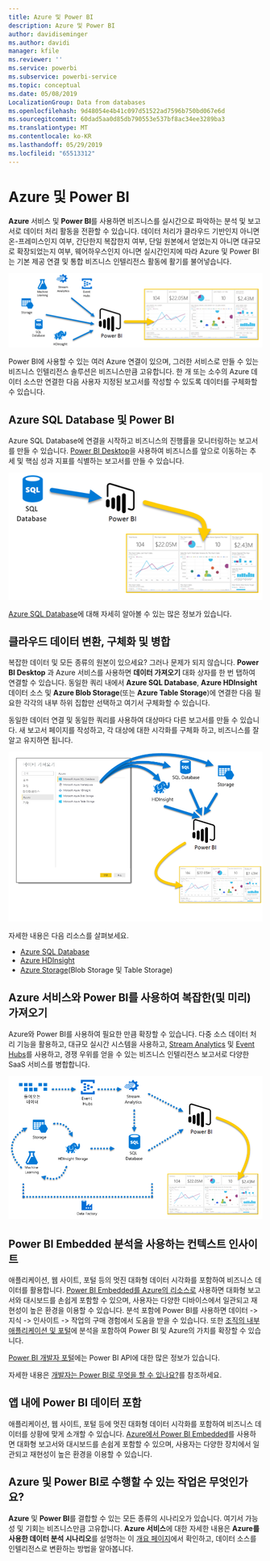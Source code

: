 ```yaml
---
title: Azure 및 Power BI
description: Azure 및 Power BI
author: davidiseminger
ms.author: davidi
manager: kfile
ms.reviewer: ''
ms.service: powerbi
ms.subservice: powerbi-service
ms.topic: conceptual
ms.date: 05/08/2019
LocalizationGroup: Data from databases
ms.openlocfilehash: 9d48054e4b41c097d51522ad7596b750bd067e6d
ms.sourcegitcommit: 60dad5aa0d85db790553e537bf8ac34ee3289ba3
ms.translationtype: MT
ms.contentlocale: ko-KR
ms.lasthandoff: 05/29/2019
ms.locfileid: "65513312"
---
```

# <a name="azure-and-power-bi"></a>Azure 및 Power BI

**Azure** 서비스 및 **Power BI**를 사용하면 비즈니스를 실시간으로 파악하는 분석 및 보고서로 데이터 처리 활동을 전환할 수 있습니다. 데이터 처리가 클라우드 기반인지 아니면 온-프레미스인지 여부, 간단한지 복잡한지 여부, 단일 원본에서 얻었는지 아니면 대규모로 확장되었는지 여부, 웨어하우스인지 아니면 실시간인지에 따라 Azure 및 Power BI는 기본 제공 연결 및 통합 비즈니스 인텔리전스 활동에 활기를 불어넣습니다.

![Azure](media/service-azure-and-power-bi/azure_1.png)

Power BI에 사용할 수 있는 여러 Azure 연결이 있으며, 그러한 서비스로 만들 수 있는 비즈니스 인텔리전스 솔루션은 비즈니스만큼 고유합니다. 한 개 또는 소수의 Azure 데이터 소스만 연결한 다음 사용자 지정된 보고서를 작성할 수 있도록 데이터를 구체화할 수 있습니다.

## <a name="azure-sql-database-and-power-bi"></a>Azure SQL Database 및 Power BI

Azure SQL Database에 연결을 시작하고 비즈니스의 진행률을 모니터링하는 보고서를 만들 수 있습니다. [Power BI Desktop](desktop-getting-started.md)을 사용하여 비즈니스를 앞으로 이동하는 추세 및 핵심 성과 지표를 식별하는 보고서를 만들 수 있습니다.

![SQL-PBI](media/service-azure-and-power-bi/azure_2_sqltopbi.png)

[Azure SQL Database](http://azure.microsoft.com/services/sql-database/)에 대해 자세히 알아볼 수 있는 많은 정보가 있습니다.

## <a name="transform-shape-and-merge-your-cloud-data"></a>클라우드 데이터 변환, 구체화 및 병합

복잡한 데이터 및 모든 종류의 원본이 있으세요? 그러나 문제가 되지 않습니다. **Power BI Desktop** 과 Azure 서비스를 사용하면 **데이터 가져오기** 대화 상자를 한 번 탭하여 연결할 수 있습니다. 동일한 쿼리 내에서 **Azure SQL Database**, **Azure HDInsight** 데이터 소스 및 **Azure Blob Storage**(또는 **Azure Table Storage**)에 연결한 다음 필요한 각각의 내부 하위 집합만 선택하고 여기서 구체화할 수 있습니다.

동일한 데이터 연결 및 동일한 쿼리를 사용하여 대상마다 다른 보고서를 만들 수 있습니다. 새 보고서 페이지를 작성하고, 각 대상에 대한 시각화를 구체화 하고, 비즈니스를 잘 알고 유지하면 됩니다.

![다중-PBI](media/service-azure-and-power-bi/azure_3_multipletopbi.png)

자세한 내용은 다음 리소스를 살펴보세요.

* [Azure SQL Database](http://azure.microsoft.com/services/sql-database/)
* [Azure HDInsight](http://azure.microsoft.com/services/hdinsight/)
* [Azure Storage](http://azure.microsoft.com/services/storage/)(Blob Storage 및 Table Storage)

## <a name="get-complex-and-ahead-using-azure-services-and-power-bi"></a>Azure 서비스와 Power BI를 사용하여 복잡한(및 미리) 가져오기

Azure와 Power BI를 사용하여 필요한 만큼 확장할 수 있습니다. 다중 소스 데이터 처리 기능을 활용하고, 대규모 실시간 시스템을 사용하고, [Stream Analytics](http://azure.microsoft.com/services/stream-analytics/) 및 [Event Hubs](http://azure.microsoft.com/services/event-hubs/)를 사용하고, 경쟁 우위를 얻을 수 있는 비즈니스 인텔리전스 보고서로 다양한 SaaS 서비스를 병합합니다.

![Azure 복합](media/service-azure-and-power-bi/azure_4_complex.png)

## <a name="context-insights-with-power-bi-embedded-analytics"></a>Power BI Embedded 분석을 사용하는 컨텍스트 인사이트

애플리케이션, 웹 사이트, 포털 등의 멋진 대화형 데이터 시각화를 포함하여 비즈니스 데이터를 활용합니다. [Power BI Embedded를 Azure의 리소스로](https://azure.microsoft.com/services/power-bi-embedded/) 사용하면 대화형 보고서와 대시보드를 손쉽게 포함할 수 있으며, 사용자는 다양한 디바이스에서 일관되고 재현성이 높은 환경을 이용할 수 있습니다.  분석 포함에 Power BI를 사용하면 데이터 -> 지식 -> 인사이트 -> 작업의 구매 경험에서 도움을 받을 수 있습니다.  또한 [조직의 내부 애플리케이션 및 포털](https://powerbi.microsoft.com/developers/embedded-analytics/organization/)에 분석을 포함하여 Power BI 및 Azure의 가치를 확장할 수 있습니다.

[Power BI 개발자 포털](http://dev.powerbi.com)에는 Power BI API에 대한 많은 정보가 있습니다.

자세한 내용은 [개발자는 Power BI로 무엇을 할 수 있나요?](developer/what-can-you-do.md)를 참조하세요.

## <a name="embed-your-power-bi-data-within-your-app"></a>앱 내에 Power BI 데이터 포함

애플리케이션, 웹 사이트, 포털 등에 멋진 대화형 데이터 시각화를 포함하여 비즈니스 데이터를 상황에 맞게 소개할 수 있습니다. [Azure에서 Power BI Embedded](https://azure.microsoft.com/services/power-bi-embedded/)를 사용하면 대화형 보고서와 대시보드를 손쉽게 포함할 수 있으며, 사용자는 다양한 장치에서 일관되고 재현성이 높은 환경을 이용할 수 있습니다.

## <a name="what-could-you-do-with-azure-and-power-bi"></a>Azure 및 Power BI로 수행할 수 있는 작업은 무엇인가요?

**Azure** 및 **Power BI**를 결합할 수 있는 모든 종류의 시나리오가 있습니다. 여기서 가능성 및 기회는 비즈니스만큼 고유합니다. **Azure 서비스**에 대한 자세한 내용은 **Azure를 사용한 데이터 분석 시나리오**를 설명하는 이 [개요 페이지](https://docs.microsoft.com/azure/machine-learning/team-data-science-process/plan-your-environment)에서 확인하고, 데이터 소스를 인텔리전스로 변환하는 방법을 알아봅니다.